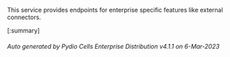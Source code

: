 






This service provides endpoints for enterprise specific features like external connectors.

[:summary]

###### Auto generated by Pydio Cells Enterprise Distribution v4.1.1 on 6-Mar-2023
